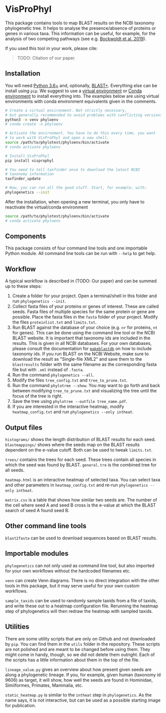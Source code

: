 VisProPhyl
=============

This package contains tools to map BLAST results on the NCBI taxonomy phylogenetic tree. It helps to analyse the presence/absence of proteins or genes in various taxa. This information can be useful, for example, for the analysis of two competing pathways (see e.g. [Bockwoldt et al. 2019](https://doi.org/10.1073/pnas.1902346116)).

If you used this tool in your work, please cite:

> TODO: Citation of our paper.


Installation
------------

You will need [Python 3.6+](https://www.python.org/) and, optionally, [BLAST+](https://blast.ncbi.nlm.nih.gov/Blast.cgi?CMD=Web&PAGE_TYPE=BlastDocs&DOC_TYPE=Download). Everything else can be install using `pip`. We suggest to use a [virtual environment](https://docs.python.org/3/library/venv.html) or [Conda environment](https://docs.conda.io/projects/conda/en/latest/user-guide/tasks/manage-environments.html) to install everything into. The examples below are using virtual environments with conda environment equivalents given in the comments.

```sh
# Create a virtual environment. Not strictly necessary,
# but generally recommended to avoid problems with conflicting versions
python3 -m venv phyloenv
# conda create -n phyloenv

# Activate the environment. You have to do this every time, you want
# to work with VisProPhyl and open a new shell.
source /path/to/phylotest/phyloenv/bin/activate
# conda activate phyloenv

# Install VisProPhyl
pip install visprophyl

# You need to tell taxfinder once to download the latest NCBI
# taxonomy information
taxfinder_update

# Now, you can run all the good stuff. Start, for example, with:
phylogenetics --init
```

After the installation, when opening a new terminal, you only have to reactivate the virtual/conda environment

```sh
source /path/to/phylotest/phyloenv/bin/activate
# conda activate phyloenv
```

Components
----------

This package consists of four command line tools and one importable Python module. All command line tools can be run with `--help` to get help.


Workflow
--------

A typical workflow is described in (TODO: Our paper) and can be summed up to these steps:

1. Create a folder for your project. Open a terminal/shell in this folder and run `phylogenetics --init`.
2. Collect fasta files of your proteins or genes of interest. These are called seeds. Fasta files of multiple species for the same protein or gene are possible. Place the fasta files in the `fasta` folder of your project. Modify the files `proteinlist.txt` and `limits.txt`.
3. Run BLAST against the database of your choice (e.g. `nr` for proteins, `nt` for genes). This can be done using the command line tool or the NCBI BLAST website. It is important that taxonomy ids are included in the results. This is given in all NCBI databases. For your own databases, please consult the documentation for [`makeblastdb`](https://www.ncbi.nlm.nih.gov/books/NBK569841/) on how to include taxonomy ids. If you run BLAST on the NCBI Website, make sure to download the result as "Single-file XML2" and save them to the `blastresults` folder with the same filename as the corresponding fasta file but with `.xml` instead of `.fasta`.
4. Run the command `phylogenetics --all`.
5. Modify the files `tree_config.txt` and `tree_to_prune.txt`.
6. Run the command `phylotree --show`. You may want to go forth and back between modifying `tree_to_prune.txt` and visualizing the tree until the focus of the tree is right.
7. Save the tree using `phylotree --outfile tree_name.pdf`.
8. If you are interested in the interactive heatmap, modify `heatmap_config.txt` and run `phylogenetics --only intheat`.


Output files
------------

`histograms/` shows the length distribution of BLAST results for each seed. `blastmappings/` shows where the seeds map on the BLAST results dependent on the e-value cutoff. Both can be used to tweak `limits.txt`.

`trees/` contains the trees for each seed. These trees contain all species in which the seed was found by BLAST. `general.tre` is the combined tree for all seeds.

`heatmap.html` is an interactive heatmap of selected taxa. You can select taxa and other parameters in `heatmap_config.txt` and re-run `phylogenetics --only intheat`.

`matrix.csv` is a table that shows how similar two seeds are. The number of the cell where seed A and seed B cross is the e-value at which the BLAST search of seed A found seed B.


Other command line tools
------------------------

`blast2fasta` can be used to download sequences based on BLAST results.


Importable modules
------------------

`phylogenetics` can not only used as command line tool, but also imported for your own workflows without the hardcoded filenames etc.

`venn` can create Venn diagrams. There is no direct integration with the other tools in this package, but it may serve useful for your own custom workflows.

`sample_taxids` can be used to randomly sample taxids from a file of taxids, and write these out to a heatmap configuration file. Rerunning the heatmap step of phylogenetics will then redraw the heatmap with sampled taxids.


Utilities
---------

There are some utility scripts that are only on Github and not downloaded by `pip`. You can find them in the `utils` folder in the repository. These scripts are not polished and are meant to be changed before using them. They might come in handy, though, so we did not delete them outright. Each of the scripts has a little information about them in the top of the file.

`lineage_value.py` gives an overview about how present given seeds are along a phylogenetic lineage. If you, for example, given human (taxonomy id 9606) as target, it will show, how well the seeds are found in Hominidae, Simiiformes, Primates, Mammalia, etc.

`static_heatmap.py` is similar to the `intheat` step in `phylogenetics`. As the name says, it is not interactive, but can be used as a possible starting image for publication.

